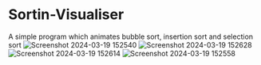# Sortin-Visualiser
A simple program which animates bubble sort, insertion sort and selection sort
![Screenshot 2024-03-19 152540](https://github.com/varunsoni3404/Sortin-Visualiser/assets/157034960/ff86f1da-d03a-4c77-84e1-a37eefab80b8)
![Screenshot 2024-03-19 152628](https://github.com/varunsoni3404/Sortin-Visualiser/assets/157034960/a2de0816-f297-4c8a-929e-f16d669f98f5)
![Screenshot 2024-03-19 152614](https://github.com/varunsoni3404/Sortin-Visualiser/assets/157034960/d6617245-1cd2-4808-b58e-e0de39304538)
![Screenshot 2024-03-19 152558](https://github.com/varunsoni3404/Sortin-Visualiser/assets/157034960/83f1818b-5cbc-442c-a5f9-6b07a9ae5a74)

